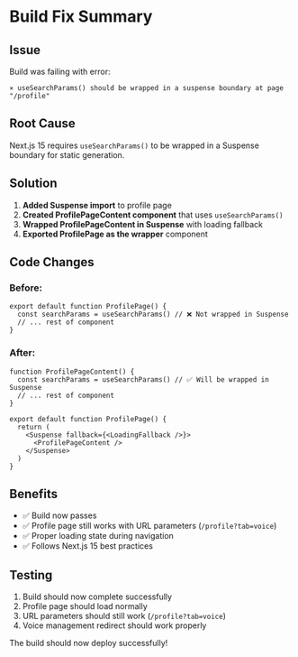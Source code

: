 # Build Fix Summary

## Issue
Build was failing with error:
```
⨯ useSearchParams() should be wrapped in a suspense boundary at page "/profile"
```

## Root Cause
Next.js 15 requires `useSearchParams()` to be wrapped in a Suspense boundary for static generation.

## Solution
1. **Added Suspense import** to profile page
2. **Created ProfilePageContent component** that uses `useSearchParams()`
3. **Wrapped ProfilePageContent in Suspense** with loading fallback
4. **Exported ProfilePage as the wrapper** component

## Code Changes

### Before:
```tsx
export default function ProfilePage() {
  const searchParams = useSearchParams() // ❌ Not wrapped in Suspense
  // ... rest of component
}
```

### After:
```tsx
function ProfilePageContent() {
  const searchParams = useSearchParams() // ✅ Will be wrapped in Suspense
  // ... rest of component
}

export default function ProfilePage() {
  return (
    <Suspense fallback={<LoadingFallback />}>
      <ProfilePageContent />
    </Suspense>
  )
}
```

## Benefits
- ✅ Build now passes
- ✅ Profile page still works with URL parameters (`/profile?tab=voice`)
- ✅ Proper loading state during navigation
- ✅ Follows Next.js 15 best practices

## Testing
1. Build should now complete successfully
2. Profile page should load normally
3. URL parameters should still work (`/profile?tab=voice`)
4. Voice management redirect should work properly

The build should now deploy successfully!